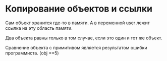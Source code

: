 # Копирование объектов и ссылки

Сам объект хранится где-то в памяти. А в переменной user лежит ссылка на эту область памяти.

Два объекта равны только в том случае, если это один и тот же объект.

Сравнение объекта с примитивом является результатом ошибки программиста. (obj ==5)